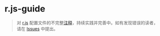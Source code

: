 r.js-guide
==========    
> 对 [r.js](https://github.com/jrburke/r.js) 配置文件的不完整[注释](http://nomospace.github.com/posts/r.js-example.build.js.html)，持续实践并完善中。如有发现错误的读者，请在 [Issues](https://github.com/nomospace/r.js-guide/issues) 中提出。
